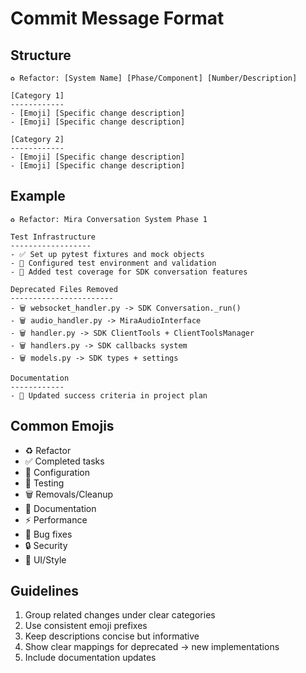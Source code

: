 # Commit Message Format
## Structure
```
♻️ Refactor: [System Name] [Phase/Component] [Number/Description]

[Category 1]
------------
- [Emoji] [Specific change description]
- [Emoji] [Specific change description]

[Category 2]
------------
- [Emoji] [Specific change description]
- [Emoji] [Specific change description]
```

## Example
```
♻️ Refactor: Mira Conversation System Phase 1

Test Infrastructure
------------------
- ✅ Set up pytest fixtures and mock objects
- 🔧 Configured test environment and validation
- 🧪 Added test coverage for SDK conversation features

Deprecated Files Removed
-----------------------
- 🗑️ websocket_handler.py -> SDK Conversation._run()
- 🗑️ audio_handler.py -> MiraAudioInterface  
- 🗑️ handler.py -> SDK ClientTools + ClientToolsManager
- 🗑️ handlers.py -> SDK callbacks system
- 🗑️ models.py -> SDK types + settings

Documentation
------------
- 📝 Updated success criteria in project plan
```

## Common Emojis
- ♻️ Refactor
- ✅ Completed tasks
- 🔧 Configuration
- 🧪 Testing
- 🗑️ Removals/Cleanup
- 📝 Documentation
- ⚡ Performance
- 🐛 Bug fixes
- 🔒 Security
- 🎨 UI/Style

## Guidelines
1. Group related changes under clear categories
2. Use consistent emoji prefixes
3. Keep descriptions concise but informative
4. Show clear mappings for deprecated -> new implementations
5. Include documentation updates
